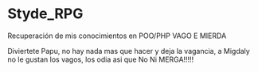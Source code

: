 # Styde_RPG
Recuperación de mis conocimientos en POO/PHP VAGO E MIERDA 

Diviertete Papu, no hay nada mas que hacer y deja la vagancia, a Migdaly no le gustan los vagos, los odia 
asi que No Ni MERGA!!!!!

